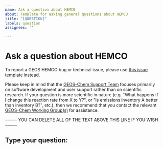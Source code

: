 ```yaml
---
name: Ask a question about HEMCO
about: Template for asking general questions about HEMCO
title: "[QUESTION]"
labels: question
assignees: ''

---
```


# Ask a question about HEMCO

To report a GEOS HEMCO bug or technical issue, please use [this issue template](https://github.com/geoschem/hemco/issues/new?assignees=&labels=&template=report-a-bug-or-technical-issue.md&title=%5BBUG%2FISSUE%5D) instead.

Please keep in mind that the [GEOS-Chem Support Team](http://wiki.geos-chem.org/GEOS-Chem_Support_Team) focuses primarily on software development and user support rather than on scientific research. If your question is more scientific in nature (e.g. "What happens if I change this reaction rate from X to Y?", or "Is emissions inventory A better than inventory B?", etc.), then we recommend that you contact the relevant [GEOS-Chem Working Group(s)](http://www.geos-chem.org/geos_working_groups.html) for assistance. 

------ YOU CAN DELETE ALL OF THE TEXT ABOVE THIS LINE IF YOU WISH ------

## Type your question:

